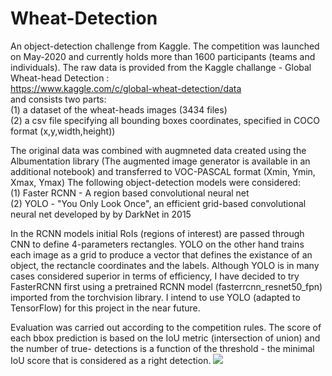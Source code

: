 # Wheat-Detection
An object-detection challenge from Kaggle. The competition was launched on May-2020 and currently holds more than 1600 participants (teams and individuals).
The raw data is provided from the Kaggle challange - Global Wheat-head Detection :  
https://www.kaggle.com/c/global-wheat-detection/data    
and consists two parts:  
(1) a dataset of the wheat-heads images (3434 files)    
(2) a csv file specifying all bounding boxes coordinates, specified in COCO format (x,y,width,height))  

The original data was combined with augmneted data created using the Albumentation library (The augmented image generator is available in an additional notebook) and transferred to VOC-PASCAL format (Xmin, Ymin, Xmax, Ymax)
The following object-detection models were considered:  
(1) Faster RCNN - A region based convolutional neural net    
(2) YOLO - "You Only Look Once", an efficient grid-based convolutional neural net developed by by DarkNet in 2015

In the RCNN models initial RoIs (regions of interest) are passed through CNN to define 4-parameters rectangles. YOLO on the other hand trains each image as a grid to produce a vector that defines the existance of an object, the rectancle coordinates and the labels.
Although YOLO is in many cases considered superior in terms of efficiency, I have decided to try FasterRCNN first using a pretrained RCNN model (fasterrcnn_resnet50_fpn) imported from the torchvision library. I intend to use YOLO (adapted to TensorFlow) for this project in the near future.

Evaluation was carried out according to the competition rules. The score of each bbox prediction is based on the IoU metric (intersection of union) and the number of true- detections is a function of the threshold - the minimal IoU score that is considered as a right detection. 
![](https://github.com/omrigo5/Portfolio-Omri-Goldberg/blob/master/Images/publish-1.png?raw=true)
